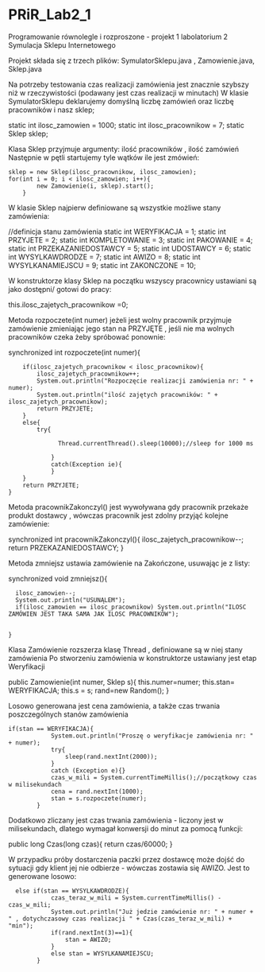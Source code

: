 # PRiR_Lab2_1
Programowanie równolegle i rozproszone - projekt 1 labolatorium 2
Symulacja Sklepu Internetowego

Projekt składa się z trzech plików: SymulatorSklepu.java , Zamowienie.java, Sklep.java

Na potrzeby testowania czas realizacji zamówienia jest znacznie szybszy niż w rzeczywistości (podawany jest czas realizacji w minutach)
W klasie SymulatorSklepu deklarujemy domyślną liczbę zamówień oraz liczbę pracowników i nasz sklep;

  static int ilosc_zamowien = 1000;
	static int ilosc_pracownikow = 7;
	static Sklep sklep;
  
Klasa Sklep przyjmuje argumenty: ilość pracowników , ilość zamówień
Następnie w pętli startujemy tyle wątków ile jest zmówień:

    sklep = new Sklep(ilosc_pracownikow, ilosc_zamowien);
    for(int i = 0; i < ilosc_zamowien; i++){
			new Zamowienie(i, sklep).start();
		}

W klasie Sklep najpierw definiowane są wszystkie możliwe stany zamówienia:

  //definicja stanu zamówienia
	static int WERYFIKACJA = 1;
	static int PRZYJETE = 2;
	static int KOMPLETOWANIE = 3;
	static int PAKOWANIE = 4;
	static int PRZEKAZANIEDOSTAWCY = 5;
	static int UDOSTAWCY = 6;
	static int WYSYLKAWDRODZE = 7;
	static int AWIZO = 8;
	static int WYSYLKANAMIEJSCU = 9;
	static int ZAKONCZONE = 10;

W konstruktorze klasy Sklep na początku wszyscy pracownicy ustawiani są jako dostępni/ gotowi do pracy:

  this.ilosc_zajetych_pracownikow =0;
  
Metoda rozpoczete(int numer) jeżeli jest wolny pracownik przyjmuje zamówienie zmieniając jego stan na PRZYJĘTE , jeśli nie ma wolnych pracowników czeka żeby spróbować ponownie:

  synchronized int rozpoczete(int numer){

		if(ilosc_zajetych_pracownikow < ilosc_pracownikow){
			ilosc_zajetych_pracownikow++;
			System.out.println("Rozpoczęcie realizacji zamówienia nr: " + numer);
			System.out.println("ilość zajętych pracowników: " + ilosc_zajetych_pracownikow);
			return PRZYJETE;
		}
		else{
			try{

				  Thread.currentThread().sleep(10000);//sleep for 1000 ms

				}
				catch(Exception ie){
				}
		}
		return PRZYJETE;
	}
  
Metoda pracownikZakonczyl() jest wywoływana gdy pracownik przekaże produkt dostawcy , wówczas pracownik jest zdolny przyjąć kolejne zamówienie:

  synchronized int pracownikZakonczyl(){
        ilosc_zajetych_pracownikow--;
        return PRZEKAZANIEDOSTAWCY;
    }
  
Metoda zmniejsz ustawia zamówienie na Zakończone, usuwając je z listy:

  synchronized void zmniejsz(){

      ilosc_zamowien--;
      System.out.println("USUNĄLEM");
      if(ilosc_zamowien == ilosc_pracownikow) System.out.println("ILOSC ZAMÓWIEN JEST TAKA SAMA JAK ILOSC PRACOWNIKÓW");


    }
    
Klasa Zamówienie rozszerza klasę Thread ,
definiowane są w niej stany zamówienia
Po stworzeniu zamówienia w konstruktorze ustawiany jest etap Weryfikacji

  public Zamowienie(int numer, Sklep s){
		this.numer=numer;
		this.stan= WERYFIKACJA;
		this.s = s;
		rand=new Random();
	}
  
Losowo generowana jest cena zamówienia, a także czas trwania poszczególnych stanów zamówienia

    if(stan == WERYFIKACJA){
				System.out.println("Proszę o weryfikacje zamówienia nr: " + numer);
				try{
					sleep(rand.nextInt(2000));
				}
				catch (Exception e){}
				czas_w_mili = System.currentTimeMillis();//początkowy czas w milisekundach
				cena = rand.nextInt(1000);
				stan = s.rozpoczete(numer);
			}
      
Dodatkowo zliczany jest czas trwania zamówienia - liczony jest w milisekundach, dlatego wymagał konwersji do minut za pomocą funkcji:

  public long Czas(long czas){
		return czas/60000;
	}

W przypadku próby dostarczenia paczki przez dostawcę może dojść do sytuacji gdy klient jej nie odbierze - wówczas zostawia się AWIZO. Jest to generowane losowo:

      else if(stan == WYSYLKAWDRODZE){
				czas_teraz_w_mili = System.currentTimeMillis() - czas_w_mili;
				System.out.println("Już jedzie zamówienie nr: " + numer + " , dotychczasowy czas realizacji " + Czas(czas_teraz_w_mili) + "min");
				if(rand.nextInt(3)==1){
					stan = AWIZO;
				}
				else stan = WYSYLKANAMIEJSCU;
			}
      
      
